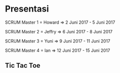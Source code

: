 # Presentasi
SCRUM Master 1 = Howard => 2 Juni 2017 - 5 Juni 2017

SCRUM Master 2 = Jeffry => 6 Juni 2017 - 8 Juni 2017

SCRUM Master 3 = Yuni => 9 Juni 2017 - 11 Juni 2017

SCRUM Master 4 = Ian => 12 Juni 2017 - 15 Juni 2017

## Tic Tac Toe